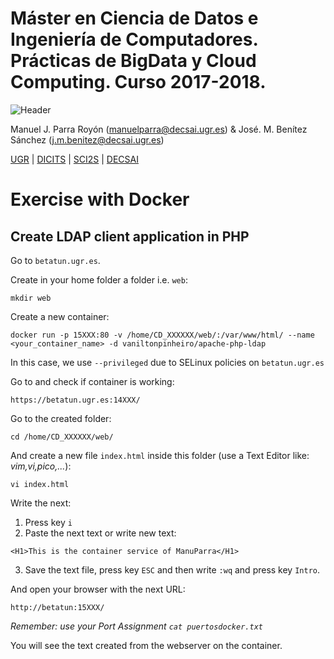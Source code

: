 # Máster en Ciencia de Datos e Ingeniería de Computadores. Prácticas de BigData y Cloud Computing. Curso 2017-2018. 

![Header](https://sites.google.com/site/manuparra/home/headerdicits.png)

Manuel J. Parra Royón (manuelparra@decsai.ugr.es) &  José. M. Benítez Sánchez (j.m.benitez@decsai.ugr.es)

[UGR](http://www.ugr.es) | [DICITS](http://dicits.ugr.es) | [SCI2S](http://sci2s.ugr.es) | [DECSAI](http://decsai.ugr.es)


# Exercise with Docker


## Create LDAP client application in PHP

Go to ``betatun.ugr.es``.

Create in your home folder a folder i.e. ```web```:

```mkdir web```

Create a new container:

```docker run -p 15XXX:80 -v /home/CD_XXXXXX/web/:/var/www/html/ --name <your_container_name> -d vaniltonpinheiro/apache-php-ldap```

In this case, we use ``--privileged`` due to SELinux policies on ``betatun.ugr.es``

Go to and check if container is working:

```https://betatun.ugr.es:14XXX/```

Go to the created folder:

```cd /home/CD_XXXXXX/web/```

And create a new file ``index.html`` inside this folder (use a Text Editor like: *vim,vi,pico,...*):

```
vi index.html
```

Write the next:

1. Press key ``i``
2. Paste the next text or write new text:
```
<H1>This is the container service of ManuParra</H1>
```

3. Save the text file, press key ``ESC`` and then write ``:wq`` and press key ``Intro``.



And open your browser with the next URL:

```http://betatun:15XXX/```

*Remember: use your Port Assignment  ``cat puertosdocker.txt``*

You will see the text created from the webserver on the container.

